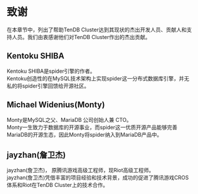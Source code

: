 # 致谢
在本章节中，列出了帮助TenDB Cluster达到其现状的杰出开发人员、贡献人和支持人员。我们由衷感谢他们对TenDB Cluster作出的杰出贡献。

## Kentoku SHIBA   
Kentoku SHIBA是spider引擎的作者。   
Kentoku创造性的在MySQL技术架构上实现spider这一分布式数据库引擎，并无私的将spider引擎回馈给开源社区。

## Michael Widenius(Monty)
Monty是MySQL之父、MariaDB 公司创始人兼 CTO。    
Monty一生致力于数据库的开源事业，而spider这一优质开源产品能够完善MariaDB的开源生态，因此Monty将spider纳入到MariaDB产品中。

## jayzhan(詹卫杰)
jayzhan(詹卫杰)， 原腾讯游戏高级工程师，现Riot高级工程师。   
jayzhan(詹卫杰)凭借丰富的项目经验和技术背景，成功的促进了腾讯游戏CROS体系和Riot在TenDB Cluster上的技术合作。